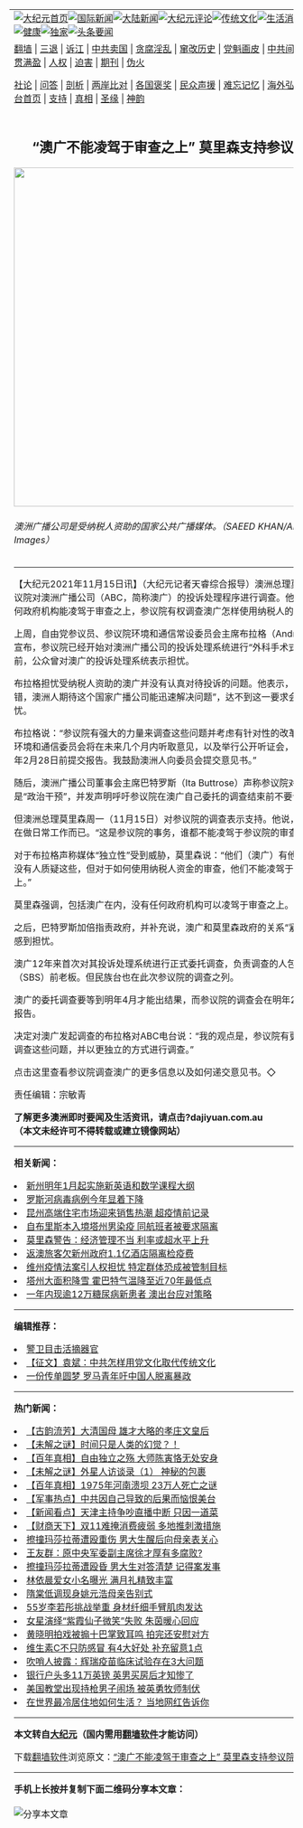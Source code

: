 <a name="1" id="1" target="_blank"></a><span id="1"></span>
<table align=center border="0"><tr><td colspan="2" VALIGN=TOP><a href="https://github.com/wbwvmy3449/djy/blob/master/gb/nf1351518.md#1"><img src="https://raw.githubusercontent.com/wbwvmy3449/www/master/t/djy/1.jpg" title="大纪元首页" alt="大纪元首页"></a><a href="https://github.com/wbwvmy3449/djy/blob/master/gb/n24hr.md#1"><img src="https://raw.githubusercontent.com/wbwvmy3449/www/master/t/djy/3.jpg" title="国际新闻" alt="国际新闻"></a><a href="https://github.com/wbwvmy3449/djy/blob/master/gb/nsc413.md#1"><img src="https://raw.githubusercontent.com/wbwvmy3449/www/master/t/djy/4.jpg" title="大陆新闻" alt="大陆新闻"></a><a href="https://github.com/wbwvmy3449/djy/blob/master/gb/news392.md#1"><img src="https://raw.githubusercontent.com/wbwvmy3449/www/master/t/djy/5.jpg" title="大纪元评论" alt="大纪元评论"></a><a href="https://github.com/wbwvmy3449/djy/blob/master/gb/news2007.md#1"><img src="https://raw.githubusercontent.com/wbwvmy3449/www/master/t/djy/6.jpg" title="传统文化" alt="传统文化"></a><a href="https://github.com/wbwvmy3449/djy/blob/master/gb/news2008.md#1"><img src="https://raw.githubusercontent.com/wbwvmy3449/www/master/t/djy/7.jpg" title="生活消费" alt="生活消费"></a><a href="https://github.com/wbwvmy3449/djy/blob/master/gb/ncyule.md#1"><img src="https://raw.githubusercontent.com/wbwvmy3449/www/master/t/djy/8.jpg" title="娱乐休闲" alt="娱乐休闲"></a><a href="https://github.com/wbwvmy3449/djy/blob/master/gb/nsc1002.md#1"><img src="https://raw.githubusercontent.com/wbwvmy3449/www/master/t/djy/9.jpg" title="健康" alt="健康"></a><a href="https://github.com/wbwvmy3449/djy/blob/master/gb/nf6092.md#1"><img src="https://raw.githubusercontent.com/wbwvmy3449/www/master/t/djy/10a.jpg" title="独家" alt="独家"></a><a href="https://github.com/wbwvmy3449/djy/blob/master/gb/nf4514.md#1"><img src="https://raw.githubusercontent.com/wbwvmy3449/www/master/t/djy/12a.jpg" title="头条要闻" alt="头条要闻"></a></td></tr>
<tr><td colspan="2" VALIGN=TOP><a target="_blank" href="https://github.com/wbwvmy3449/www/blob/master/README.md?zsrh#1">翻墙</a> | <a target="_blank" href="https://github.com/wbwvmy3449/djy/blob/master/gb/nf5657.md#1">三退</a> | <a target="_blank" href="https://github.com/wbwvmy3449/djy/blob/master/gb/nf6124.md#1">诉江</a> | <a target="_blank" href="https://github.com/wbwvmy3449/djy/blob/master/gb/nf1176117.md#1">中共卖国</a> | <a target="_blank" href="https://github.com/wbwvmy3449/djy/blob/master/gb/nf5773.md#1">贪腐淫乱</a> | <a target="_blank" href="https://github.com/wbwvmy3449/djy/blob/master/gb/nf1176115.md#1">窜改历史</a> | <a target="_blank" href="https://github.com/wbwvmy3449/djy/blob/master/gb/nf1176107.md#1">党魁画皮</a> | <a target="_blank" href="https://github.com/wbwvmy3449/djy/blob/master/gb/nf1320400.md#1">中共间谍</a> | <a target="_blank" href="https://github.com/wbwvmy3449/djy/blob/master/gb/nf1176114.md#1">破坏传统</a> | <a target="_blank" href="https://github.com/wbwvmy3449/ntdtv/blob/master/gb/prog447_1.md#1">恶贯满盈</a> | <a target="_blank" href="https://github.com/wbwvmy3449/djy/blob/master/gb/ncid278.md#1">人权</a> | <a target="_blank" href="https://github.com/wbwvmy3449/djy/blob/master/gb/nf1176111.md#1">迫害</a> | <a target="_blank" href="https://gitlab.com/szzdlab/mh-qikan/blob/master/README.md#1">期刊</a> | <a target="_blank" href="https://github.com/wbwvmy3449/djy/blob/master/gb/nf5562.md#1">伪火</a></p><p><a target="_blank" href="https://github.com/wbwvmy3449/djy/blob/master/gb/9p.md#1">社论</a> | <a target="_blank" href="https://github.com/wbwvmy3449/djy/blob/master/gb/nf4378.md#1">问答</a> | <a target="_blank" href="https://github.com/wbwvmy3449/djy/blob/master/gb/nf5792.md#1">剖析</a> | <a target="_blank" href="https://github.com/wbwvmy3449/djy/blob/master/gb/nf5735.md#1">两岸比对</a> | <a target="_blank" href="https://github.com/wbwvmy3449/djy/blob/master/gb/nf6119.md#1">各国褒奖</a> | <a target="_blank" href="https://github.com/wbwvmy3449/djy/blob/master/gb/nf6120.md#1">民众声援</a> | <a target="_blank" href="https://github.com/wbwvmy3449/djy/blob/master/gb/nf1188594.md#1">难忘记忆</a> | <a target="_blank" href="https://github.com/wbwvmy3449/djy/blob/master/gb/nf3180.md#1">海外弘传</a> | <a target="_blank" href="https://github.com/wbwvmy3449/djy/blob/master/gb/nf5410.md#1">万人上访</a> | <a target="_blank" href="https://github.com/wbwvmy3449/www/blob/master/README.md?zsrh#1">平台首页</a> | <a target="_blank" href="https://github.com/wbwvmy3449/djy/blob/master/gb/nf4386.md#1">支持</a> | <a target="_blank" href="https://github.com/wbwvmy3449/djy/blob/master/gb/nf4389.md#1">真相</a> | <a target="_blank" href="https://github.com/wbwvmy3449/djy/blob/master/gb/nf5790.md#1">圣缘</a> | <a target="_blank" href="https://github.com/wbwvmy3449/djy/blob/master/gb/nf4786.md#1">神韵</a></td></tr>
<tr><td VALIGN=TOP width="626"><h2 align=center>“澳广不能凌驾于审查之上” 莫里森支持参议院调查</h2>
<img width="600" src="https://i.epochtimes.com/assets/uploads/2021/11/id13376579-GettyImages-1041442896-600x400.jpg" />
<h6>澳洲广播公司是受纳税人资助的国家公共广播媒体。（SAEED KHAN/AFP via Getty Images）
</h6>
<hr>
<p>【大纪元2021年11月15日讯】（大纪元记者天睿综合报导）<ahref="https://github.com/wbwvmy3449/djy/blob/master/gb/tag/%E6%BE%B3%E6%B4%B2%E6%80%BB%E7%90%86.md#1">澳洲总理</a>莫里森支持参议院对<ahref="https://github.com/wbwvmy3449/djy/blob/master/gb/tag/%E6%BE%B3%E6%B4%B2%E5%B9%BF%E6%92%AD%E5%85%AC%E5%8F%B8.md#1">澳洲广播公司</a>（ABC，简称澳广）的投诉处理程序进行调查。他强调，没有任何政府机构能凌驾于审查之上，参议院有权调查澳广怎样使用纳税人的钱。</p>
<p>上周，自由党参议员、参议院环境和通信常设委员会主席布拉格（Andrew Bragg）宣布，参议院已经开始对<ahref="https://github.com/wbwvmy3449/djy/blob/master/gb/tag/%E6%BE%B3%E6%B4%B2%E5%B9%BF%E6%92%AD%E5%85%AC%E5%8F%B8.md#1">澳洲广播公司</a>的<ahref="https://github.com/wbwvmy3449/djy/blob/master/gb/tag/%E6%8A%95%E8%AF%89%E5%A4%84%E7%90%86%E7%B3%BB%E7%BB%9F.md#1">投诉处理系统</a>进行“外科手术式”调查，此前，公众曾对澳广的投诉处理系统表示担忧。</p>
<p>布拉格担忧受纳税人资助的澳广并没有认真对待投诉的问题。他表示，如果澳广“犯了错，澳洲人期待这个国家广播公司能迅速解决问题”，达不到这一要求会令他感到担忧。</p>
<p>布拉格说：“参议院有强大的力量来调查这些问题并考虑有针对性的改革建议。参议院环境和通信委员会将在未来几个月内听取意见，以及举行公开听证会，并将在2022年2月28日前提交报告。我鼓励澳洲人向委员会提交意见书。”</p>
<p>随后，澳洲广播公司董事会主席巴特罗斯（Ita Buttrose）声称参议院对澳广的调查是“政治干预”，并发声明呼吁参议院在澳广自己委托的调查结束前不要调查澳广。</p>
<p>但<ahref="https://github.com/wbwvmy3449/djy/blob/master/gb/tag/%E6%BE%B3%E6%B4%B2%E6%80%BB%E7%90%86.md#1">澳洲总理</a>莫里森周一（11月15日）对参议院的调查表示支持。他说，参议院只是在做日常工作而已。“这是参议院的事务，谁都不能凌驾于参议院的审查之上。”</p>
<p>对于布拉格声称媒体“独立性”受到威胁，莫里森说：“他们（澳广）有他们的独立性，没有人质疑这些，但对于如何使用<ahref="https://github.com/wbwvmy3449/djy/blob/master/gb/tag/%E7%BA%B3%E7%A8%8E%E4%BA%BA%E8%B5%84%E9%87%91.md#1">纳税人资金</a>的审查，他们不能凌驾于这个审查之上。”</p>
<p>莫里森强调，包括澳广在内，没有任何政府机构可以凌驾于审查之上。</p>
<p>之后，巴特罗斯加倍指责政府，并补充说，澳广和莫里森政府的关系“紧张”，这让她感到担忧。</p>
<p>澳广12年来首次对其<ahref="https://github.com/wbwvmy3449/djy/blob/master/gb/tag/%E6%8A%95%E8%AF%89%E5%A4%84%E7%90%86%E7%B3%BB%E7%BB%9F.md#1">投诉处理系统</a>进行正式委托调查，负责调查的人包括民族台（SBS）前老板。但民族台也在此次参议院的调查之列。</p>
<p>澳广的委托调查要等到明年4月才能出结果，而参议院的调查会在明年2月28日提交报告。</p>
<p>决定对澳广发起调查的布拉格对ABC电台说：“我的观点是，参议院有更大的力量来调查这些问题，并以更独立的方式进行调查。”</p>
<p>点击<ahref="https://www.aph.gov.au/Parliamentary_Business/Committees/Senate/Environment_and_Communications/ABCandSBSComplaints">这里</a>查看<ahref="https://github.com/wbwvmy3449/djy/blob/master/gb/tag/%E5%8F%82%E8%AE%AE%E9%99%A2%E8%B0%83%E6%9F%A5.md#1">参议院调查</a>澳广的更多信息以及如何递交意见书。◇</p>
<p>责任编辑：宗敏青</p>
<p><strong>了解更多澳洲即时要闻及生活资讯，请点击?<ahref="http://dajiyuan.com.au/" data-cke-saved-href="http://dajiyuan.com.au/">dajiyuan.com.au</a><br />
（本文未经许可不得转载或建立镜像网站）</strong></p>

<hr>


<strong>相关新闻：</strong>
<li><a href="https://github.com/wbwvmy3449/djy/blob/master/gb/21/11/15/n13376481.md#1">新州明年1月起实施新英语和数学课程大纲</a></li>
<li><a href="https://github.com/wbwvmy3449/djy/blob/master/gb/21/11/15/n13376531.md#1">罗斯河病毒病例今年显着下降</a></li>
<li><a href="https://github.com/wbwvmy3449/djy/blob/master/gb/21/11/15/n13376522.md#1">昆州高端住宅市场迎来销售热潮 超疫情前记录</a></li>
<li><a href="https://github.com/wbwvmy3449/djy/blob/master/gb/21/11/15/n13376503.md#1">自布里斯本入境塔州男染疫 同航班者被要求隔离</a></li>
<li><a href="https://github.com/wbwvmy3449/djy/blob/master/gb/21/11/15/n13376199.md#1">莫里森警告：经济管理不当 利率或超水平上升</a></li>
<li><a href="https://github.com/wbwvmy3449/djy/blob/master/gb/21/11/15/n13376274.md#1">返澳旅客欠新州政府1.1亿酒店隔离检疫费</a></li>
<li><a href="https://github.com/wbwvmy3449/djy/blob/master/gb/21/11/15/n13376207.md#1">维州疫情法案引人权担忧 特定群体恐成被管制目标</a></li>
<li><a href="https://github.com/wbwvmy3449/djy/blob/master/gb/21/11/15/n13376182.md#1">塔州大面积降雪 霍巴特气温降至近70年最低点</a></li>
<li><a href="https://github.com/wbwvmy3449/djy/blob/master/gb/21/11/15/n13376072.md#1">一年内现逾12万糖尿病新患者 澳出台应对策略</a></li>
<hr>


<strong>编辑推荐：</strong>
<li><a href="https://github.com/upjkzu3674/djy/blob/master/gb/16/3/16/n4663449.md?dfh#1" target="_blank">警卫目击活摘器官</a></li><li><a href="https://github.com/tsiac2612/djy/blob/master/gb/19/5/8/n11241913.md#1" target="_blank">【征文】袁斌：中共怎样用党文化取代传统文化</a></li><li><a href="https://github.com/tsiac2612/djy/blob/master/gb/19/5/16/n11262985.md#1" target="_blank">一份传单圆梦 罗马青年吁中国人脱离暴政</a></li>
<hr>

<strong>热门新闻：</strong>
<li><a href="https://github.com/pxkkku3946/djy/blob/master/gb/21/11/10/n13368067.md#1">【古韵流芳】大清国母 雄才大略的孝庄文皇后</a></li>
<li><a href="https://github.com/pxkkku3946/djy/blob/master/gb/21/11/10/n13368062.md#1">【未解之谜】时间只是人类的幻觉？！</a></li>
<li><a href="https://github.com/pxkkku3946/djy/blob/master/gb/21/11/5/n13356561.md#1">【百年真相】自由独立之殇 大师陈寅恪无处安身</a></li>
<li><a href="https://github.com/pxkkku3946/djy/blob/master/gb/21/11/5/n13356235.md#1">【未解之谜】外星人访谈录（1） 神秘的包裹</a></li>
<li><a href="https://github.com/pxkkku3946/djy/blob/master/gb/21/11/11/n13370142.md#1">【百年真相】1975年河南溃坝 23万人死亡之谜</a></li>
<li><a href="https://github.com/pxkkku3946/djy/blob/master/gb/21/11/12/n13372415.md#1">【军事热点】中共因自己导致的后果而恼恨美台</a></li>
<li><a href="https://github.com/pxkkku3946/djy/blob/master/gb/21/11/13/n13374429.md#1">【新闻看点】天津主持争吵直播中断 只因一道菜</a></li>
<li><a href="https://github.com/pxkkku3946/djy/blob/master/gb/21/11/13/n13374025.md#1">【财商天下】双11难掩消费疲弱 多地推刺激措施</a></li>
<li><a href="https://github.com/pxkkku3946/djy/blob/master/gb/21/11/13/n13373501.md#1">擦撞玛莎拉蒂遭殴重伤 男大生醒后向母亲表关心</a></li>
<li><a href="https://github.com/pxkkku3946/djy/blob/master/gb/21/11/12/n13372456.md#1">王友群：原中央军委副主席徐才厚有多腐败?</a></li>
<li><a href="https://github.com/pxkkku3946/djy/blob/master/gb/21/11/13/n13373297.md#1">擦撞玛莎拉蒂遭殴昏 男大生对答清楚 记得案发事</a></li>
<li><a href="https://github.com/pxkkku3946/djy/blob/master/gb/21/11/12/n13372464.md#1">林依晨爱女小名曝光 满月礼精致丰富</a></li>
<li><a href="https://github.com/pxkkku3946/djy/blob/master/gb/21/11/12/n13372784.md#1">隋棠低调现身姚元浩母亲告别式</a></li>
<li><a href="https://github.com/pxkkku3946/djy/blob/master/gb/21/11/11/n13370514.md#1">55岁李若彤挑战举重 身材纤细手臂肌肉发达</a></li>
<li><a href="https://github.com/pxkkku3946/djy/blob/master/gb/21/11/11/n13370355.md#1">女星演绎“紫霞仙子微笑”失败 朱茵暖心回应</a></li>
<li><a href="https://github.com/pxkkku3946/djy/blob/master/gb/21/11/12/n13370777.md#1">黄晓明拍戏被搧十巴掌致耳鸣 拍完还安慰对方</a></li>
<li><a href="https://github.com/pxkkku3946/djy/blob/master/gb/21/11/11/n13370097.md#1">维生素C不只防感冒 有4大好处 补充留意1点</a></li>
<li><a href="https://github.com/pxkkku3946/djy/blob/master/gb/21/11/13/n13373110.md#1">吹哨人披露：辉瑞疫苗临床试验存在3大问题</a></li>
<li><a href="https://github.com/pxkkku3946/djy/blob/master/gb/21/11/12/n13371465.md#1">银行户头多11万英镑 英男买房后才知惨了</a></li>
<li><a href="https://github.com/pxkkku3946/djy/blob/master/gb/21/11/12/n13371598.md#1">美国教堂出现持枪男子闹场 被英勇牧师制伏</a></li>
<li><a href="https://github.com/pxkkku3946/djy/blob/master/gb/21/11/14/n13374842.md#1">在世界最冷居住地如何生活？ 当地网红告诉你</a></li>
<hr>

<strong>本文转自<a href="https://www.epochtimes.com">大纪元</a>（国内需用<a href="https://github.com/wbwvmy3449/www/blob/master/README.md#8">翻墙软件</a>才能访问）</strong><p>下载<a href="https://github.com/wbwvmy3449/www/blob/master/README.md#8">翻墙软件</a>浏览原文：<a href="https://www.epochtimes.com/gb/21/11/15/n13376572.htm">“澳广不能凌驾于审查之上” 莫里森支持参议院调查</a></p><hr>

<strong>手机上长按并复制下面二维码分享本文章：</strong><br><br><img src="https://chart.apis.google.com/chart?cht=qr&chs=240x240&choe=UTF-8&chld=M|2&chl=https://github.com/wbwvmy3449/djy/blob/master/gb/21/11/15/n13376572.md%231" title="分享本文章"></td><td VALIGN=TOP><a href="https://github.com/wbwvmy3449/djy/blob/master/gb/16/1/21/n4622075.md?dfh#1" target="_blank"><img src="https://raw.githubusercontent.com/wbwvmy3449/djy/master/gb/300/wei-f1.jpg" title="中共的伪火骗局"  alt="中共的伪火骗局"></a><br><a href="https://github.com/wbwvmy3449/www/blob/master/README.md?dfh#9" target="_blank"><img src="https://raw.githubusercontent.com/wbwvmy3449/djy/master/gb/300/yong-h.jpg" title="永恒的见证"  alt="永恒的见证"></a><br><a href="https://github.com/wbwvmy3449/djy/blob/master/gb/13/9/29/n3974789.md?dfh#1" target="_blank"><img src="https://raw.githubusercontent.com/wbwvmy3449/djy/master/gb/300/shang-lnz.jpg" title="善良女子被中共投男牢"  alt="善良女子被中共投男牢"></a><br><a href="https://github.com/wbwvmy3449/djy/blob/master/gb/16/3/16/n4663449.md?dfh#1" target="_blank"><img src="https://raw.githubusercontent.com/wbwvmy3449/djy/master/gb/300/huo-z3.jpg" title="警卫目击活摘器官"  alt="警卫目击活摘器官"></a><br><a href="https://github.com/wbwvmy3449/djy/blob/master/gb/16/8/7/n8177641.md?dfh#1" target="_blank"><img src="https://raw.githubusercontent.com/wbwvmy3449/djy/master/gb/300/huo-z4.jpg" title="证人描述活摘恐怖"  alt="证人描述活摘恐怖"></a><br><a href="https://github.com/wbwvmy3449/djy/blob/master/gb/10/4/19/n2881569.md?dfh#1" target="_blank"><img src="https://raw.githubusercontent.com/wbwvmy3449/djy/master/gb/300/huo-z1.jpg" title="揭开活摘器官黑幕"  alt="揭开活摘器官黑幕"></a><br><a href="https://github.com/wbwvmy3449/djy/blob/master/gb/10/11/7/n3077476.md?dfh#1" target="_blank"><img src="https://raw.githubusercontent.com/wbwvmy3449/djy/master/gb/300/ma-ks.jpg" title="马克思的成魔之路"  alt="马克思的成魔之路"></a><br><a href="https://github.com/wbwvmy3449/djy/blob/master/gb/14/6/9/n4173977.md?dfh#1" target="_blank"><img src="https://raw.githubusercontent.com/wbwvmy3449/djy/master/gb/300/chang-zs.jpg" title="藏字石 蕴天机"  alt="藏字石 蕴天机"></a><br><a href="https://github.com/wbwvmy3449/djy/blob/master/gb/18/5/10/n10381511.md?dfh#1" target="_blank"><img src="https://raw.githubusercontent.com/wbwvmy3449/djy/master/gb/300/st1.jpg" title="关注三亿人三退"  alt="关注三亿人三退"></a><br><a href="https://github.com/wbwvmy3449/djy/blob/master/gb/18/3/21/n10237682.md?dfh#1" target="_blank"><img src="https://raw.githubusercontent.com/wbwvmy3449/djy/master/gb/300/jie-t.jpg" title="解体中共复兴中华"  alt="解体中共复兴中华"></a><br><a href="https://github.com/wbwvmy3449/djy/blob/master/gb/9/2/9/n2422991.md?dfh#1" target="_blank"><img src="https://raw.githubusercontent.com/wbwvmy3449/djy/master/gb/300/gao-zs.jpg" title="中共迫害良心律师"  alt="中共迫害良心律师"></a><br><a href="https://github.com/wbwvmy3449/djy/blob/master/gb/18/12/9/n10900044.md?dfh#1" target="_blank"><img src="https://raw.githubusercontent.com/wbwvmy3449/djy/master/gb/300/sj1.jpg" title="三百多万人举报江泽民"  alt="三百多万人举报江泽民"></a><br><a href="https://github.com/wbwvmy3449/djy/blob/master/gb/18/8/28/n10672014.md?dfh#1" target="_blank"><img src="https://raw.githubusercontent.com/wbwvmy3449/djy/master/gb/300/sj2.jpg" title="这些官员为何起诉江泽民"  alt="这些官员为何起诉江泽民"></a><br><a href="https://github.com/wbwvmy3449/djy/blob/master/gb/8/12/18/n2367165.md?dfh#1" target="_blank"><img src="https://raw.githubusercontent.com/wbwvmy3449/djy/master/gb/300/liangan.jpg" title="海峡两岸的强烈对比"  alt="海峡两岸的强烈对比"></a><br><a href="https://github.com/wbwvmy3449/djy/blob/master/gb/15/12/10/n4593139.md?dfh#1" target="_blank"><img src="https://raw.githubusercontent.com/wbwvmy3449/djy/master/gb/300/jia-ndzl.jpg" title="加拿大总理的贺信"  alt="加拿大总理的贺信"></a><br><a href="https://github.com/wbwvmy3449/djy/blob/master/gb/11/6/17/n3289382.md?dfh#1" target="_blank"><img src="https://raw.githubusercontent.com/wbwvmy3449/djy/master/gb/300/xiao-wd.jpg" title="探寻真相兼听则明"  alt="探寻真相兼听则明"></a><br><a href="https://github.com/wbwvmy3449/djy/blob/master/gb/18/10/27/n10812623.md?dfh#1" target="_blank"><img src="https://raw.githubusercontent.com/wbwvmy3449/djy/master/gb/300/yindu.jpg" title="印度媒体报道东方"  alt="印度媒体报道东方"></a><br><a href="https://github.com/wbwvmy3449/djy/blob/master/gb/18/6/9/n10469652.md?dfh#1" target="_blank"><img src="https://raw.githubusercontent.com/wbwvmy3449/djy/master/gb/300/xie-j.jpg" title="不一样的海外校园"  alt="不一样的海外校园"></a><br><a href="https://github.com/wbwvmy3449/djy/blob/master/gb/7/4/5/n1669415.md?dfh#1" target="_blank"><img src="https://raw.githubusercontent.com/wbwvmy3449/djy/master/gb/300/li-up.jpg" title="从大师到徒弟的传奇"  alt="从大师到徒弟的传奇"></a><br><a href="https://github.com/wbwvmy3449/djy/blob/master/gb/17/5/26/n9191512.md?dfh#1" target="_blank"><img src="https://raw.githubusercontent.com/wbwvmy3449/djy/master/gb/300/zfl2.jpg" title="亿万人与东方一本奇书"  alt="亿万人与东方一本奇书"></a><br><a href="https://github.com/wbwvmy3449/djy/blob/master/gb/13/11/27/n4020290.md?dfh#1" target="_blank"><img src="https://raw.githubusercontent.com/wbwvmy3449/djy/master/gb/300/zhen-h.jpg" title="大陆见不到的震撼场面"  alt="大陆见不到的震撼场面"></a><br><a href="https://github.com/wbwvmy3449/djy/blob/master/gb/15/7/17/n4482910.md?dfh#1" target="_blank"><img src="https://raw.githubusercontent.com/wbwvmy3449/djy/master/gb/300/dalu-sk.jpg" title="人心向善 大陆当初盛况"  alt="人心向善 大陆当初盛况"></a><br><a href="https://github.com/wbwvmy3449/djy/blob/master/gb/19/1/5/n10955468.md?dfh#1" target="_blank"><img src="https://raw.githubusercontent.com/wbwvmy3449/djy/master/gb/300/zfl1.jpg" title="追寻真理 这书讲什么"  alt="追寻真理 这书讲什么"></a><br><a href="https://github.com/wbwvmy3449/www/blob/master/README.md?dfh#1" target="_blank"><img src="https://raw.githubusercontent.com/wbwvmy3449/djy/master/gb/300/fq1.jpg" title="下载免费翻墙软件"  alt="下载免费翻墙软件"></a><br></td></tr></table>
